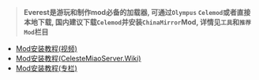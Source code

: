 > **Everest是游玩和制作mod必备的加载器, 可通过`Olympus` `Celemod`或者直接本地下载, 国内建议下载`Celemod`并安装`ChinaMirror`Mod, 详情见`工具`和`推荐Mod`栏目**

* [Mod安装教程(视频)](https://www.bilibili.com/video/BV1WU4y1E7Y5)
* [Mod安装教程(CelesteMiaoServer.Wiki)](https://celestenyaserver.github.io/CelesteMiaoServer.Wiki/#/zh-cn/Celeste/Mods/Everest_and_mod)
* [Mod安装教程(专栏)](https://www.bilibili.com/read/cv17241217/)